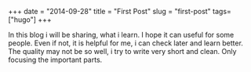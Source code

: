 +++ 
date = "2014-09-28"
title = "First Post"
slug = "first-post" 
tags= ["hugo"]
+++

In this blog i will be sharing, what i learn. I hope it can useful for some people. Even if not, it is helpful for me, i can check later and learn better. The quality may not be so well, i try to write very short and clean. Only focusing the important parts.

